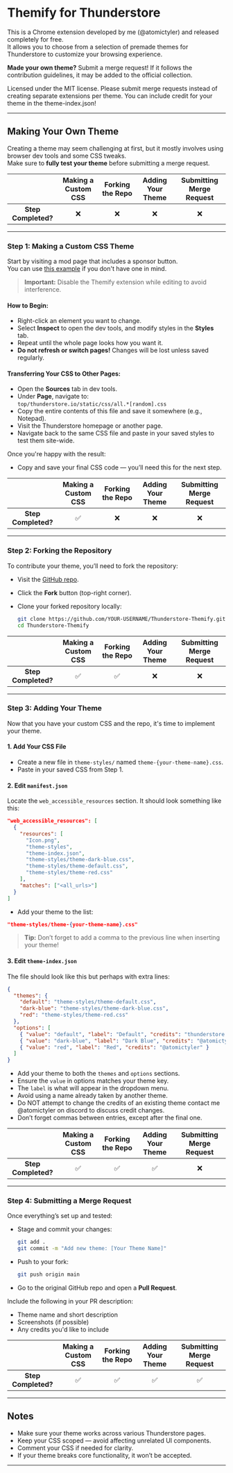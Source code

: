 # Themify for Thunderstore

This is a Chrome extension developed by me (@atomictyler) and released completely for free.  
It allows you to choose from a selection of premade themes for Thunderstore to customize your browsing experience.

**Made your own theme?** Submit a merge request! If it follows the contribution guidelines, it may be added to the official collection.

Licensed under the MIT license. Please submit merge requests instead of creating separate extensions per theme. You can include credit for your theme in the theme-index.json!

---

## Making Your Own Theme

Creating a theme may seem challenging at first, but it mostly involves using browser dev tools and some CSS tweaks.  
Make sure to **fully test your theme** before submitting a merge request.

|                            | Making a Custom CSS | Forking the Repo | Adding Your Theme | Submitting Merge Request |
|:--------------------------:|:-------------------:|:----------------:|:------------------:|:--------------------------:|
| **Step Completed?**        |          ❌         |        ❌         |         ❌         |             ❌             |

---

### Step 1: Making a Custom CSS Theme

Start by visiting a mod page that includes a sponsor button.  
You can use [this example](https://thunderstore.io/c/lethal-company/p/AtomicStudio/Colorable_CozyLights/) if you don't have one in mind.

> **Important:** Disable the Themify extension while editing to avoid interference.

#### How to Begin:
- Right-click an element you want to change.
- Select **Inspect** to open the dev tools, and modify styles in the **Styles** tab.
- Repeat until the whole page looks how you want it.
- **Do not refresh or switch pages!** Changes will be lost unless saved regularly.

#### Transferring Your CSS to Other Pages:
- Open the **Sources** tab in dev tools.
- Under **Page**, navigate to:  
  `top/thunderstore.io/static/css/all.*[random].css`
- Copy the entire contents of this file and save it somewhere (e.g., Notepad).
- Visit the Thunderstore homepage or another page.
- Navigate back to the same CSS file and paste in your saved styles to test them site-wide.

Once you're happy with the result:
- Copy and save your final CSS code — you’ll need this for the next step.

|                            | Making a Custom CSS | Forking the Repo | Adding Your Theme | Submitting Merge Request |
|:--------------------------:|:-------------------:|:----------------:|:------------------:|:--------------------------:|
| **Step Completed?**        |          ✅         |        ❌         |         ❌         |             ❌             |

---

### Step 2: Forking the Repository

To contribute your theme, you’ll need to fork the repository:

- Visit the [GitHub repo](https://github.com/AtomicTyler1/Thunderstore-Themify).
- Click the **Fork** button (top-right corner).
- Clone your forked repository locally:

  ```bash
  git clone https://github.com/YOUR-USERNAME/Thunderstore-Themify.git
  cd Thunderstore-Themify
  ```

|                            | Making a Custom CSS | Forking the Repo | Adding Your Theme | Submitting Merge Request |
|:--------------------------:|:-------------------:|:----------------:|:------------------:|:--------------------------:|
| **Step Completed?**        |          ✅         |        ✅         |         ❌         |             ❌             |

---

### Step 3: Adding Your Theme

Now that you have your custom CSS and the repo, it's time to implement your theme.

#### 1. Add Your CSS File
- Create a new file in `theme-styles/` named `theme-{your-theme-name}.css`.
- Paste in your saved CSS from Step 1.

#### 2. Edit `manifest.json`

Locate the `web_accessible_resources` section. It should look something like this:

```json
"web_accessible_resources": [
  {
    "resources": [
      "Icon.png",
      "theme-styles",
      "theme-index.json",
      "theme-styles/theme-dark-blue.css",
      "theme-styles/theme-default.css",
      "theme-styles/theme-red.css"
    ],
    "matches": ["<all_urls>"]
  }
]
```

- Add your theme to the list:
```json
"theme-styles/theme-{your-theme-name}.css"
```

> **Tip:** Don’t forget to add a comma to the previous line when inserting your theme!

#### 3. Edit `theme-index.json`

The file should look like this but perhaps with extra lines:

```json
{
  "themes": {
    "default": "theme-styles/theme-default.css",
    "dark-blue": "theme-styles/theme-dark-blue.css",
    "red": "theme-styles/theme-red.css"
  },
  "options": [
    { "value": "default", "label": "Default", "credits": "thunderstore.io" },
    { "value": "dark-blue", "label": "Dark Blue", "credits": "@atomictyler" },
    { "value": "red", "label": "Red", "credits": "@atomictyler" }
  ]
}
```

- Add your theme to both the `themes` and `options` sections.
- Ensure the `value` in options matches your theme key.
- The `label` is what will appear in the dropdown menu.
- Avoid using a name already taken by another theme.
- Do NOT attempt to change the credits of an existing theme contact me @atomictyler on discord to discuss credit changes.
- Don’t forget commas between entries, except after the final one.

|                            | Making a Custom CSS | Forking the Repo | Adding Your Theme | Submitting Merge Request |
|:--------------------------:|:-------------------:|:----------------:|:------------------:|:--------------------------:|
| **Step Completed?**        |          ✅         |        ✅         |         ✅         |             ❌             |

---

### Step 4: Submitting a Merge Request

Once everything’s set up and tested:

- Stage and commit your changes:

  ```bash
  git add .
  git commit -m "Add new theme: [Your Theme Name]"
  ```

- Push to your fork:

  ```bash
  git push origin main
  ```

- Go to the original GitHub repo and open a **Pull Request**.

Include the following in your PR description:
- Theme name and short description
- Screenshots (if possible)
- Any credits you'd like to include

|                            | Making a Custom CSS | Forking the Repo | Adding Your Theme | Submitting Merge Request |
|:--------------------------:|:-------------------:|:----------------:|:------------------:|:--------------------------:|
| **Step Completed?**        |          ✅         |        ✅         |         ✅         |             ✅             |

---

## Notes

- Make sure your theme works across various Thunderstore pages.
- Keep your CSS scoped — avoid affecting unrelated UI components.
- Comment your CSS if needed for clarity.
- If your theme breaks core functionality, it won’t be accepted.

---